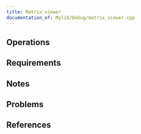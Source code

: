 ```yaml
---
title: Matrix viewer
documentation_of: Mylib/Debug/matrix_viewer.cpp
---
```


## Operations

## Requirements

## Notes

## Problems

## References
